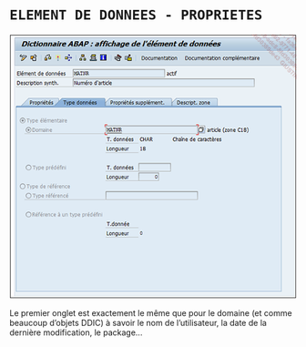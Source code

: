 # **`ELEMENT DE DONNEES - PROPRIETES`**

![](../99%20-%20Ressources/05_SE11%20-%2008%20-%2001.png)

Le premier onglet est exactement le même que pour le domaine (et comme beaucoup d’objets DDIC) à savoir le nom de l’utilisateur, la date de la dernière modification, le package...
